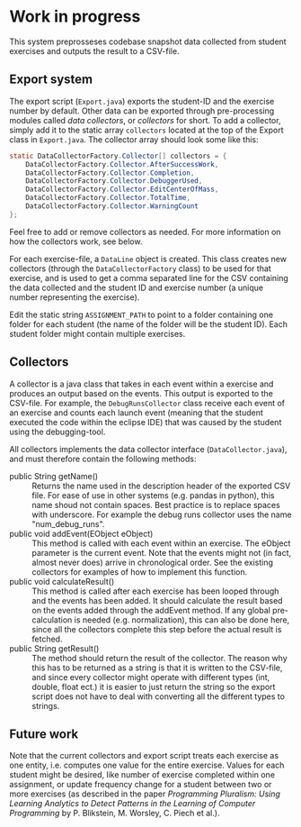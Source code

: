 # Work in progress

This system preprosseses codebase snapshot data collected from student exercises and outputs the result to a CSV-file.

## Export system

The export script (`Export.java`) exports the student-ID and the exercise number by default. Other data can be exported through pre-processing modules called *data collectors*, or *collectors* for short. To add a collector, simply add it to the static array `collectors` located at the top of the Export class in `Export.java`. The collector array should look some like this:

```java
static DataCollectorFactory.Collector[] collectors = {
	DataCollectorFactory.Collector.AfterSuccessWork,
	DataCollectorFactory.Collector.Completion,
	DataCollectorFactory.Collector.DebuggerUsed,
	DataCollectorFactory.Collector.EditCenterOfMass,
	DataCollectorFactory.Collector.TotalTime,
	DataCollectorFactory.Collector.WarningCount
};

```

Feel free to add or remove collectors as needed. For more information on how the collectors work, see below.

For each exercise-file, a `DataLine` object is created. This class creates new collectors (through the `DataCollectorFactory` class) to be used for that exercise, and is used to get a comma separated line for the CSV containing the data collected and the student ID and exercise number (a unique number representing the exercise).

Edit the static string `ASSIGNMENT_PATH` to point to a folder containing one folder for each student (the name of the folder will be the student ID). Each student folder might contain multiple exercises.


## Collectors

A collector is a java class that takes in each event within a exercise and produces an output based on the events. This output is exported to the CSV-file. For example, the `DebugRunsCollector` class receive each event of an exercise and counts each launch event (meaning that the student executed the code within the eclipse IDE) that was caused by the student using the debugging-tool.

All collectors implements the data collector interface (`DataCollector.java`), and must therefore contain the following methods:

<dl>
<dt>public String getName()</dt>
<dd>Returns the name used in the description header of the exported CSV file. For ease of use in other systems (e.g. pandas in python), this name shoud not contain spaces. Best practice is to replace spaces with underscore. For example the debug runs collector uses the name "num_debug_runs".</dd>

<dt>public void addEvent(EObject eObject)</dt>
<dd>This method is called with each event within an exercise. The eObject parameter is the current event. Note that the events might not (in fact, almost never does) arrive in chronological order. See the existing collectors for examples of how to implement this function.</dd>

<dt>public void calculateResult()</dt>
<dd>This method is called after each exercise has been looped through and the events has been added. It should calculate the result based on the events added through the addEvent method. If any global pre-calculation is needed (e.g. normalization), this can also be done here, since all the collectors complete this step before the actual result is fetched.</dd>

<dt>public String getResult()</dt>
<dd>The method should return the result of the collector. The reason why this has to be returned as a string is that it is written to the CSV-file, and since every collector might operate with different types (int, double, float ect.) it is easier to just return the string so the export script does not have to deal with converting all the different types to strings.</dd>
</dl>

## Future work

Note that the current collectors and export script treats each exercise as one entity, i.e. computes one value for the entire exercise. Values for each student might be desired, like number of exercise completed within one assignment, or update frequency change for a student between two or more exercises (as described in the paper *Programming Pluralism: Using Learning Analytics to Detect Patterns in the Learning of Computer Programming* by P. Blikstein, M. Worsley, C. Piech et al.).
